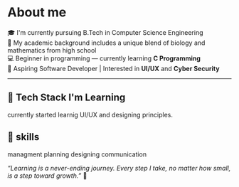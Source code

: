 # About me 

🎓 I'm currently pursuing B.Tech in Computer Science Engineering  
🧠 My academic background includes a unique blend of biology and mathematics from high school  
💻 Beginner in programming — currently learning **C Programming**  
🚀 Aspiring Software Developer | Interested in  **UI/UX**  and **Cyber Security**

---

## 🔧 Tech Stack I'm Learning
currently started learnig UI/UX and designing principles. 

## 🌱 skills
managment
planning 
designing 
communication


_“Learning is a never-ending journey. Every step I take, no matter how small, is a step toward growth.”_ 🚀
